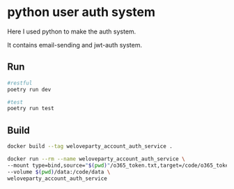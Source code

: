 # python user auth system

Here I used python to make the auth system.

It contains email-sending and jwt-auth system.

## Run
```bash
#restful
poetry run dev

#test
poetry run test
```

## Build
```bash
docker build --tag weloveparty_account_auth_service .

docker run --rm --name weloveparty_account_auth_service \
--mount type=bind,source="$(pwd)"/o365_token.txt,target=/code/o365_token.txt \
--volume $(pwd)/data:/code/data \
weloveparty_account_auth_service
```